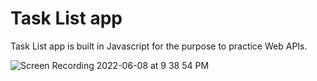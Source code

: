 # Task List app 

Task List app is built in Javascript for the purpose to practice Web APIs.

![Screen Recording 2022-06-08 at 9 38 54 PM](https://user-images.githubusercontent.com/65494027/172746901-c4253a5d-86ae-4eb7-9141-15b5014ca68f.gif) 
